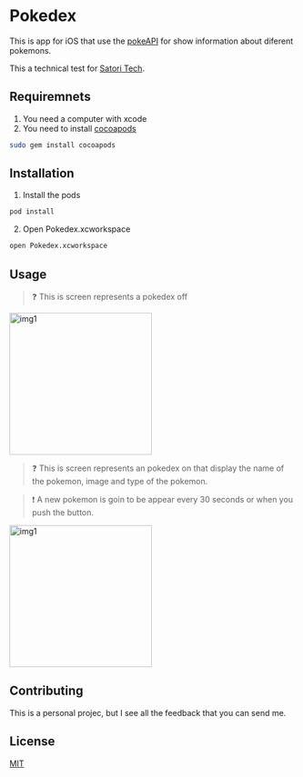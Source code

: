 # Pokedex

This is app for iOS that use the [pokeAPI](pokeapi.co) for show information about diferent pokemons.

This a technical test for [Satori Tech](https://satoritech.com.mx).

## Requiremnets

1. You need a computer with xcode 
2. You need to install [cocoapods](https://cocoapods.org)


```bash
sudo gem install cocoapods
```

## Installation

1. Install the pods

```bash
pod install 
```

2. Open Pokedex.xcworkspace

```bash
open Pokedex.xcworkspace
```

## Usage 
> ❓ This is screen represents a pokedex off
<p float="left">
<img src="https://lh3.googleusercontent.com/drive-viewer/AJc5JmSpg7E-3j4ctzFNLu2tZdER2AvN7pkPpMQpTo2jE09RyOIgSROPr_YmTkSQcqfA25ySTlj_eVk=w2880-h1592" alt="img1" width="250" style =/> 
</p>

> ❓ This is screen represents an pokedex on that display the name of the pokemon, image and type of the pokemon.

> ❗️ A new pokemon is goin to be appear every 30 seconds or when you push the button.
<p float="left">
<img src="https://lh3.googleusercontent.com/drive-viewer/AJc5JmQGbz0xdAFk55OzPI-2kcCBfNnPnEj1Eg3U_S9HSnU7046RND6vSqNMSgl8R_W-Acp2TQ7z3Ok=w2880-h1592" alt="img1" width="250" style =/> 
</p>

## Contributing
This is a personal projec, but I see all the feedback that you can send me.

## License
[MIT](https://choosealicense.com/licenses/mit/)
